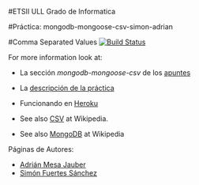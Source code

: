 #ETSII ULL Grado de Informatica

#Práctica: mongodb-mongoose-csv-simon-adrian 

#Comma Separated Values  [![Build Status](https://travis-ci.org/alu0100614220/csv-ajax.svg?branch=master)](https://travis-ci.org/alu0100614220/csv-ajax)

For more information look at:

* La sección *mongodb-mongoose-csv* de los [apuntes](https://casianorodriguezleon.gitbooks.io/pl1516/content/apuntes/mongodb.html)
* La [descripción de la práctica](https://campusvirtual.ull.es/1516/mod/workshop/view.php?id=191380)

* Funcionando en [Heroku](https://csv-ajax.herokuapp.com/)
* See also [CSV](http://en.wikipedia.org/wiki/Comma-separated_values) at Wikipedia.
* See also [MongoDB](https://es.wikipedia.org/wiki/MongoDB) at Wikipedia

Páginas de Autores:

* [Adrián Mesa Jauber](http://alu0100614220.github.io)
* [Simón Fuertes Sánchez](http://alu0100625066.github.io)

